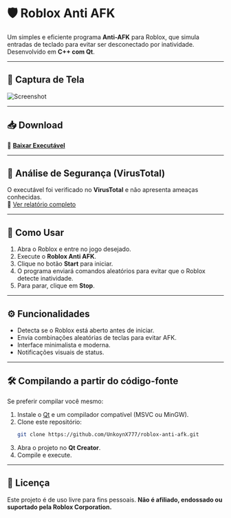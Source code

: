 # 🛡️ Roblox Anti AFK

Um simples e eficiente programa **Anti-AFK** para Roblox, que simula entradas de teclado para evitar ser desconectado por inatividade.
Desenvolvido em **C++ com Qt**.

---

## 📸 Captura de Tela
![Screenshot](https://i.ibb.co/3ySHGxfb/image-removebg-preview-2.png)

---

## 📥 Download
🔽 **[Baixar Executável](https://www.mediafire.com/file/qy1v6y46i7ilmh2/roblox-anti-afk.zip/file)**

---

## 🧪 Análise de Segurança (VirusTotal)
O executável foi verificado no **VirusTotal** e não apresenta ameaças conhecidas.  
🔗 [Ver relatório completo](https://www.virustotal.com/gui/file/523bfc950b67e17d25166a1ad5b324e24c313449ef91b711d91b11663819fafb?nocache=1)

---

## 🚀 Como Usar
1. Abra o Roblox e entre no jogo desejado.
2. Execute o **Roblox Anti AFK**.
3. Clique no botão **Start** para iniciar.
4. O programa enviará comandos aleatórios para evitar que o Roblox detecte inatividade.
5. Para parar, clique em **Stop**.

---

## ⚙️ Funcionalidades
- Detecta se o Roblox está aberto antes de iniciar.
- Envia combinações aleatórias de teclas para evitar AFK.
- Interface minimalista e moderna.
- Notificações visuais de status.

---

## 🛠️ Compilando a partir do código-fonte
Se preferir compilar você mesmo:
1. Instale o [Qt](https://www.qt.io/download) e um compilador compatível (MSVC ou MinGW).
2. Clone este repositório:
   ```bash
   git clone https://github.com/UnkoynX777/roblox-anti-afk.git
   ```
3. Abra o projeto no **Qt Creator**.
4. Compile e execute.

---

## 📄 Licença
Este projeto é de uso livre para fins pessoais.
**Não é afiliado, endossado ou suportado pela Roblox Corporation.**
